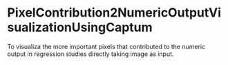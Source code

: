 # PixelContribution2NumericOutputVisualizationUsingCaptum
To visualiza the more important pixels that contributed to the numeric output in regression studies directly taking image as input.
